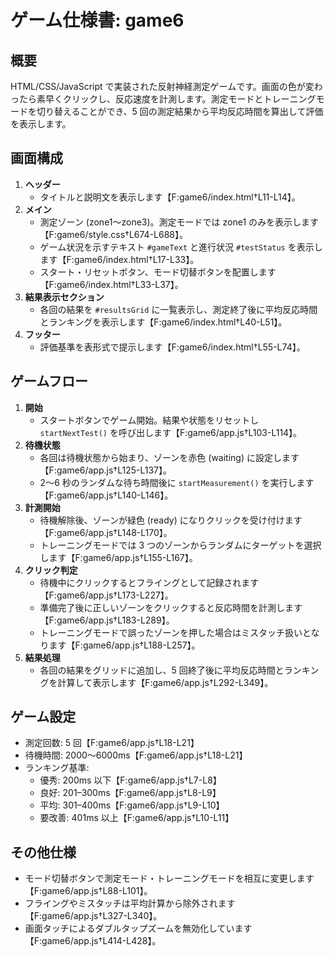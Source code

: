 # ゲーム仕様書: game6

## 概要
HTML/CSS/JavaScript で実装された反射神経測定ゲームです。画面の色が変わったら素早くクリックし、反応速度を計測します。測定モードとトレーニングモードを切り替えることができ、5 回の測定結果から平均反応時間を算出して評価を表示します。

## 画面構成
1. **ヘッダー**
   - タイトルと説明文を表示します【F:game6/index.html†L11-L14】。
2. **メイン**
   - 測定ゾーン (zone1〜zone3)。測定モードでは zone1 のみを表示します【F:game6/style.css†L674-L688】。
   - ゲーム状況を示すテキスト `#gameText` と進行状況 `#testStatus` を表示します【F:game6/index.html†L17-L33】。
   - スタート・リセットボタン、モード切替ボタンを配置します【F:game6/index.html†L33-L37】。
3. **結果表示セクション**
   - 各回の結果を `#resultsGrid` に一覧表示し、測定終了後に平均反応時間とランキングを表示します【F:game6/index.html†L40-L51】。
4. **フッター**
   - 評価基準を表形式で提示します【F:game6/index.html†L55-L74】。

## ゲームフロー
1. **開始**
   - スタートボタンでゲーム開始。結果や状態をリセットし `startNextTest()` を呼び出します【F:game6/app.js†L103-L114】。
2. **待機状態**
   - 各回は待機状態から始まり、ゾーンを赤色 (waiting) に設定します【F:game6/app.js†L125-L137】。
   - 2〜6 秒のランダムな待ち時間後に `startMeasurement()` を実行します【F:game6/app.js†L140-L146】。
3. **計測開始**
   - 待機解除後、ゾーンが緑色 (ready) になりクリックを受け付けます【F:game6/app.js†L148-L170】。
   - トレーニングモードでは 3 つのゾーンからランダムにターゲットを選択します【F:game6/app.js†L155-L167】。
4. **クリック判定**
   - 待機中にクリックするとフライングとして記録されます【F:game6/app.js†L173-L227】。
   - 準備完了後に正しいゾーンをクリックすると反応時間を計測します【F:game6/app.js†L183-L289】。
   - トレーニングモードで誤ったゾーンを押した場合はミスタッチ扱いとなります【F:game6/app.js†L188-L257】。
5. **結果処理**
   - 各回の結果をグリッドに追加し、5 回終了後に平均反応時間とランキングを計算して表示します【F:game6/app.js†L292-L349】。

## ゲーム設定
- 測定回数: 5 回【F:game6/app.js†L18-L21】
- 待機時間: 2000〜6000ms【F:game6/app.js†L18-L21】
- ランキング基準:
  - 優秀: 200ms 以下【F:game6/app.js†L7-L8】
  - 良好: 201–300ms【F:game6/app.js†L8-L9】
  - 平均: 301–400ms【F:game6/app.js†L9-L10】
  - 要改善: 401ms 以上【F:game6/app.js†L10-L11】

## その他仕様
- モード切替ボタンで測定モード・トレーニングモードを相互に変更します【F:game6/app.js†L88-L101】。
- フライングやミスタッチは平均計算から除外されます【F:game6/app.js†L327-L340】。
- 画面タッチによるダブルタップズームを無効化しています【F:game6/app.js†L414-L428】。
